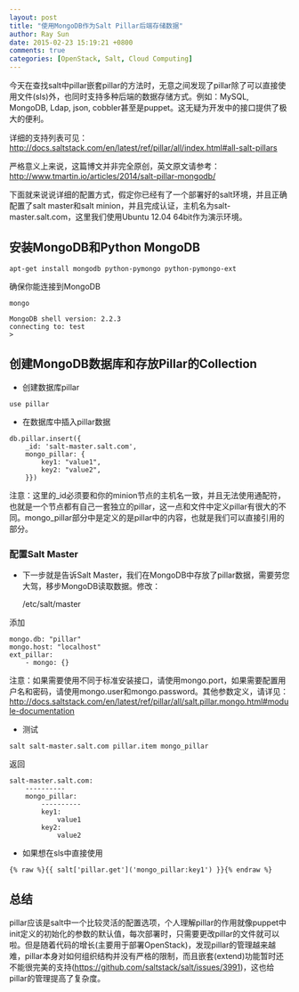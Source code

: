 ```yaml
---
layout: post
title: "使用MongoDB作为Salt Pillar后端存储数据"
author: Ray Sun
date: 2015-02-23 15:19:21 +0800
comments: true
categories: [OpenStack, Salt, Cloud Computing]
---
```


今天在查找salt中pillar嵌套pillar的方法时，无意之间发现了pillar除了可以直接使用文件(sls)外，也同时支持多种后端的数据存储方式。例如：MySQL, MongoDB, Ldap, json, cobbler甚至是puppet。这无疑为开发中的接口提供了极大的便利。

详细的支持列表可见：http://docs.saltstack.com/en/latest/ref/pillar/all/index.html#all-salt-pillars

严格意义上来说，这篇博文并非完全原创，英文原文请参考：http://www.tmartin.io/articles/2014/salt-pillar-mongodb/

下面就来说说详细的配置方式，假定你已经有了一个部署好的salt环境，并且正确配置了salt master和salt minion，并且完成认证，主机名为salt-master.salt.com，这里我们使用Ubuntu 12.04 64bit作为演示环境。

## 安装MongoDB和Python MongoDB

```
apt-get install mongodb python-pymongo python-pymongo-ext
```

确保你能连接到MongoDB

```
mongo
```

    MongoDB shell version: 2.2.3
    connecting to: test
    >

## 创建MongoDB数据库和存放Pillar的Collection

* 创建数据库pillar
```
use pillar
```

* 在数据库中插入pillar数据
```
db.pillar.insert({
    _id: 'salt-master.salt.com',
    mongo_pillar: {
        key1: "value1",
        key2: "value2",
    }})
```
注意：这里的_id必须要和你的minion节点的主机名一致，并且无法使用通配符，也就是一个节点都有自己一套独立的pillar，这一点和文件中定义pillar有很大的不同。mongo_pillar部分中是定义的是pillar中的内容，也就是我们可以直接引用的部分。

### 配置Salt Master

* 下一步就是告诉Salt Master，我们在MongoDB中存放了pillar数据，需要劳您大驾，移步MongoDB读取数据。修改：

    /etc/salt/master

添加
```
mongo.db: "pillar"
mongo.host: "localhost"
ext_pillar:
    - mongo: {}
```
注意：如果需要使用不同于标准安装接口，请使用mongo.port，如果需要配置用户名和密码，请使用mongo.user和mongo.password。其他参数定义，请详见：http://docs.saltstack.com/en/latest/ref/pillar/all/salt.pillar.mongo.html#module-documentation

* 测试
```
salt salt-master.salt.com pillar.item mongo_pillar
```
返回

    salt-master.salt.com:
        ----------
        mongo_pillar:
            ----------
            key1:
                value1
            key2:
                value2

* 如果想在sls中直接使用
```
{% raw %}{{ salt['pillar.get']('mongo_pillar:key1') }}{% endraw %}
```

## 总结

pillar应该是salt中一个比较灵活的配置选项，个人理解pillar的作用就像puppet中init定义的初始化的参数的默认值，每次部署时，只需要更改pillar的文件就可以啦。但是随着代码的增长(主要用于部署OpenStack)，发现pillar的管理越来越难，pillar本身对如何组织结构并没有严格的限制，而且嵌套(extend)功能暂时还不能很完美的支持(https://github.com/saltstack/salt/issues/3991)，这也给pillar的管理提高了复杂度。
